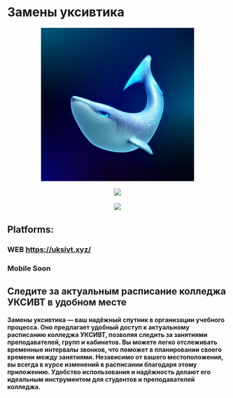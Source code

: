 # Замены уксивтика

<div align="center" > 
    <img src="Logo.jpg" height=350 />
</div>

<p align="center">
  <a href="https://skillicons.dev">
    <img src="https://api.codemagic.io/apps/666f1e4006c159771c0b62ca/666f1e4006c159771c0b62c9/status_badge.svg" height=40 />
  </a>
</p>

<p align="center">
  <a href="https://skillicons.dev">
    <img src="https://skillicons.dev/icons?i=flutter,python,supabase,firebase,docker" height=120 />
  </a>
</p>

## Platforms:
### WEB https://uksivt.xyz/
### Mobile Soon

## Следите за актуальным расписание колледжа УКСИВТ в удобном месте

#### Замены уксивтика — ваш надёжный спутник в организации учебного процесса. Оно предлагает удобный доступ к актуальному расписанию колледжа УКСИВТ, позволяя следить за занятиями преподавателей, групп и кабинетов. Вы можете легко отслеживать временные интервалы звонков, что поможет в планировании своего времени между занятиями. Независимо от вашего местоположения, вы всегда в курсе изменений в расписании благодаря этому приложению. Удобство использования и надёжность делают его идеальным инструментом для студентов и преподавателей колледжа.